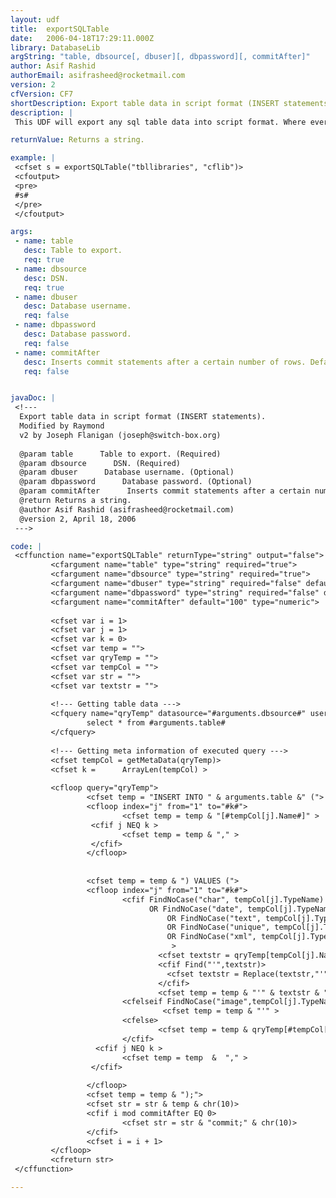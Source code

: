 ```yaml
---
layout: udf
title:  exportSQLTable
date:   2006-04-18T17:29:11.000Z
library: DatabaseLib
argString: "table, dbsource[, dbuser][, dbpassword][, commitAfter]"
author: Asif Rashid
authorEmail: asifrasheed@rocketmail.com
version: 2
cfVersion: CF7
shortDescription: Export table data in script format (INSERT statements).
description: |
 This UDF will export any sql table data into script format. Where every row of data will covert into SQL INSERT statement. User can also specify the commit statement after x number of statements.

returnValue: Returns a string.

example: |
 <cfset s = exportSQLTable("tbllibraries", "cflib")>
 <cfoutput>
 <pre>
 #s#
 </pre>
 </cfoutput>

args:
 - name: table
   desc: Table to export.
   req: true
 - name: dbsource
   desc: DSN.
   req: true
 - name: dbuser
   desc: Database username.
   req: false
 - name: dbpassword
   desc: Database password.
   req: false
 - name: commitAfter
   desc: Inserts commit statements after a certain number of rows. Defaults to 100.
   req: false


javaDoc: |
 <!---
  Export table data in script format (INSERT statements).
  Modified by Raymond
  v2 by Joseph Flanigan (joseph@switch-box.org)
  
  @param table      Table to export. (Required)
  @param dbsource      DSN. (Required)
  @param dbuser      Database username. (Optional)
  @param dbpassword      Database password. (Optional)
  @param commitAfter      Inserts commit statements after a certain number of rows. Defaults to 100. (Optional)
  @return Returns a string. 
  @author Asif Rashid (asifrasheed@rocketmail.com) 
  @version 2, April 18, 2006 
 --->

code: |
 <cffunction name="exportSQLTable" returnType="string" output="false">
         <cfargument name="table" type="string" required="true">
         <cfargument name="dbsource" type="string" required="true">
         <cfargument name="dbuser" type="string" required="false" default="">
         <cfargument name="dbpassword" type="string" required="false" default="">
         <cfargument name="commitAfter" default="100" type="numeric">
 
         <cfset var i = 1>
         <cfset var j = 1>
         <cfset var k = 0>
         <cfset var temp = "">
         <cfset var qryTemp = "">
         <cfset var tempCol = "">
         <cfset var str = "">
         <cfset var textstr = "">
 
         <!--- Getting table data --->
         <cfquery name="qryTemp" datasource="#arguments.dbsource#" username= "#arguments.dbuser#" password="#arguments.dbpassword#">
                 select * from #arguments.table#
         </cfquery>
 
         <!--- Getting meta information of executed query --->
         <cfset tempCol = getMetaData(qryTemp)>
         <cfset k =      ArrayLen(tempCol) >
 
         <cfloop query="qryTemp">
                 <cfset temp = "INSERT INTO " & arguments.table &" (">
                 <cfloop index="j" from="1" to="#k#">
                         <cfset temp = temp & "[#tempCol[j].Name#]" >
                  <cfif j NEQ k >
                         <cfset temp = temp & "," >
                  </cfif>
                 </cfloop>
 
 
                 <cfset temp = temp & ") VALUES (">
                 <cfloop index="j" from="1" to="#k#">
                         <cfif FindNoCase("char", tempCol[j].TypeName)
                               OR FindNoCase("date", tempCol[j].TypeName)
                                   OR FindNoCase("text", tempCol[j].TypeName)
                                   OR FindNoCase("unique", tempCol[j].TypeName)
                                   OR FindNoCase("xml", tempCol[j].TypeName)
                                    >
                                 <cfset textstr = qryTemp[tempCol[j].Name][i] >
                                 <cfif Find("'",textstr)>
                                   <cfset textstr = Replace(textstr,"'","'","ALL") >
                                 </cfif>
                                 <cfset temp = temp & "'" & textstr & "'" >
                         <cfelseif FindNoCase("image",tempCol[j].TypeName)>
                                  <cfset temp = temp & "'" >
                         <cfelse>
                                 <cfset temp = temp & qryTemp[#tempCol[j].Name#][i] >
                         </cfif>
                   <cfif j NEQ k >
                         <cfset temp = temp  &  "," >
                  </cfif>
 
                 </cfloop>
                 <cfset temp = temp & ");">
                 <cfset str = str & temp & chr(10)>
                 <cfif i mod commitAfter EQ 0>
                         <cfset str = str & "commit;" & chr(10)>
                 </cfif>
                 <cfset i = i + 1>
         </cfloop>
         <cfreturn str>
 </cffunction>

---
```



